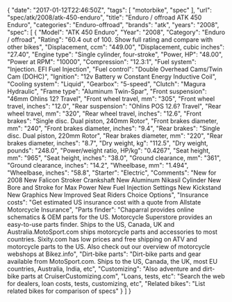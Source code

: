 {
    "date": "2017-01-12T22:46:50Z",
    "tags": [
        "motorbike",
        "spec"
    ],
    "url": "spec\/atk\/2008\/atk-450-enduro",
    "title": "Enduro \/ offroad ATK 450 Enduro",
    "categories": "Enduro-offroad",
    "brands": "atk",
    "years": "2008",
    "spec": [
        {
            "Model": "ATK 450 Enduro",
            "Year": "2008",
            "Category": "Enduro \/ offroad",
            "Rating": "60.4 out of 100. Show full rating and compare with other bikes",
            "Displacement, ccm": "449.00",
            "Displacement, cubic inches": "27.40",
            "Engine type": "Single cylinder, four-stroke",
            "Power, HP": "48.00",
            "Power at RPM": "10000",
            "Compression": "12.3:1",
            "Fuel system": "Injection. EFI Fuel Injection",
            "Fuel control": "Double Overhead Cams\/Twin Cam (DOHC)",
            "Ignition": "12v Battery w Constant Energy Inductive Coil",
            "Cooling system": "Liquid",
            "Gearbox": "5-speed",
            "Clutch": "Magura Hydraulic",
            "Frame type": "Aluminum Twin-Spar",
            "Front suspension": "46mm Ohlins 12? Travel",
            "Front wheel travel, mm": "305",
            "Front wheel travel, inches": "12.0",
            "Rear suspension": "Ohlins POS 12.6? Travel",
            "Rear wheel travel, mm": "320",
            "Rear wheel travel, inches": "12.6",
            "Front brakes": "Single disc. Dual piston, 240mm Rotor",
            "Front brakes diameter, mm": "240",
            "Front brakes diameter, inches": "9.4",
            "Rear brakes": "Single disc. Dual piston, 220mm Rotor",
            "Rear brakes diameter, mm": "220",
            "Rear brakes diameter, inches": "8.7",
            "Dry weight, kg": "112.5",
            "Dry weight, pounds": "248.0",
            "Power\/weight ratio, HP\/kg": "0.4267",
            "Seat height, mm": "965",
            "Seat height, inches": "38.0",
            "Ground clearance, mm": "361",
            "Ground clearance, inches": "14.2",
            "Wheelbase, mm": "1.494",
            "Wheelbase, inches": "58.8",
            "Starter": "Electric",
            "Comments": "New for 2008 New Falicon Stroker Crankshaft New Aluminum Nikasil Cylinder New Bore and Stroke for Max Power New Fuel Injection Settings New Kickstand New Graphics New Improved Seat Riders Choice Options",
            "Insurance costs": "Get estimated US insurance cost with a quote from Allstate Motorcycle Insurance",
            "Parts finder": "Chaparral provides online schematics & OEM parts for the US.   Motorcycle Superstore provides an easy-to-use parts finder. Ships to the US, Canada, UK and Australia.MotoSport.com ships motorcycle parts and accessories to most countries.    Sixity.com has low prices and free shipping on ATV and motorcycle parts to the US. Also check out our overview of motorcycle webshops at Bikez.info",
            "Dirt-bike parts": "Dirt-bike parts and gear available from MotoSport.com. Ships to the US, Canada, the UK, most EU countries, Australia, India, etc",
            "Customizing": "Also adventure and dirt-bike parts at CruiserCustomizing.com",
            "Loans, tests, etc": "Search the web for dealers, loan costs, tests, customizing, etc",
            "Related bikes": "List related bikes for comparison of specs"
        }
    ]
}